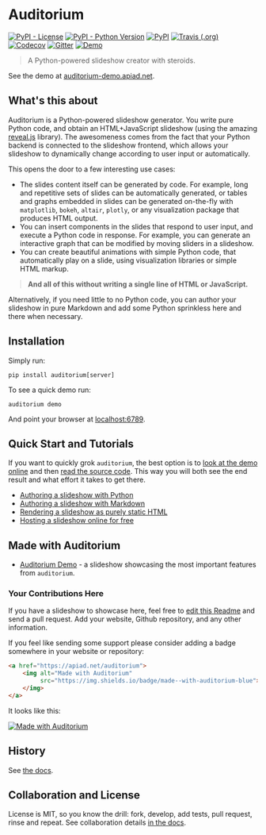 # Auditorium

[<img alt="PyPI - License" src="https://img.shields.io/pypi/l/auditorium.svg">](https://github.com/apiad/auditorium/blob/master/LICENSE)
[<img alt="PyPI - Python Version" src="https://img.shields.io/pypi/pyversions/auditorium.svg">](https://pypi.org/project/auditorium/)
[<img alt="PyPI" src="https://img.shields.io/pypi/v/auditorium.svg">](https://pypi.org/project/auditorium/)
[<img alt="Travis (.org)" src="https://img.shields.io/travis/apiad/auditorium/master.svg">](https://travis-ci.org/apiad/auditorium)
[<img alt="Codecov" src="https://img.shields.io/codecov/c/github/apiad/auditorium.svg">](https://codecov.io/gh/apiad/auditorium)
[<img alt="Gitter" src="https://img.shields.io/gitter/room/apiad/auditorium">](https://gitter.im/auditorium-slides/community)
[<img alt="Demo" src="https://img.shields.io/badge/demo-browse-blueviolet"></img>](https://auditorium-demo.apiad.net)

<!-- <img src="https://apiad.net/auditorium/assets/logo.png"></img> -->

> A Python-powered slideshow creator with steroids.

See the demo at [auditorium-demo.apiad.net](https://auditorium-demo.apiad.net).

## What's this about

Auditorium is a Python-powered slideshow generator.
You write pure Python code, and obtain an HTML+JavaScript slideshow (using the amazing [reveal.js](https://revealjs.com) library).
The awesomeness comes from the fact that your Python backend is connected to the slideshow frontend, which allows your slideshow to dynamically change according to user input or automatically.

This opens the door to a few interesting use cases:

*  The slides content itself can be generated by code. For example, long and repetitive sets of slides can be automatically generated, or tables and graphs embedded in slides can be generated on-the-fly with `matplotlib`, `bokeh`, `altair`, `plotly`, or any visualization package that produces HTML output.
*  You can insert components in the slides that respond to user input, and execute a Python code in response. For example, you can generate an interactive graph that can be modified by moving sliders in a slideshow.
*  You can create beautiful animations with simple Python code, that automatically play on a slide, using visualization libraries or simple HTML markup.

> **And all of this without writing a single line of HTML or JavaScript.**

Alternatively, if you need little to no Python code, you can author your slideshow in pure Markdown and add some Python sprinkless here and there when necessary.

## Installation

Simply run:

    pip install auditorium[server]

To see a quick demo run:

    auditorium demo

And point your browser at [localhost:6789](http://localhost:6789).

## Quick Start and Tutorials

If you want to quickly grok `auditorium`, the best option is to [look at the demo online](https://auditorium-demo.apiad.net) and then
[read the source code](https://github.com/apiad/auditorium/blob/master/auditorium/demo.py). This way you will both see the end result and what effort it takes to get there.

* [Authoring a slideshow with Python](https://apiad.net/auditorium/quickstart/#python-first)
* [Authoring a slideshow with Markdown](https://apiad.net/auditorium/quickstart/#markdown-first)
* [Rendering a slideshow as purely static HTML](https://apiad.net/auditorium/quickstart/#going-full-static)
* [Hosting a slideshow online for free](https://apiad.net/auditorium/hosting/#hosting-freely-with-auditorium-publish)

## Made with Auditorium

* [Auditorium Demo](https://auditorium-demo.apiad.net) - a slideshow showcasing the most important features from `auditorium`.

### Your Contributions Here

If you have a slideshow to showcase here, feel free to [edit this Readme](https://github.com/apiad/auditorium/edit/master/README.md) and send a pull request. Add your website, Github repository, and any other information.

If you feel like sending some support please consider adding a badge somewhere in your website or repository:

```html
<a href="https://apiad.net/auditorium">
    <img alt="Made with Auditorium"
         src="https://img.shields.io/badge/made--with-auditorium-blue">
    </img>
</a>
```

It looks like this:

<a href="https://apiad.net/auditorium"><img alt="Made with Auditorium" src="https://img.shields.io/badge/made--with-auditorium-blue"></img></a>

## History

See [the docs](https://apiad.net/auditorium/history).

## Collaboration and License

License is MIT, so you know the drill: fork, develop, add tests, pull request, rinse and repeat.
See collaboration details [in the docs](https://apiad.net/auditorium/contributing).
